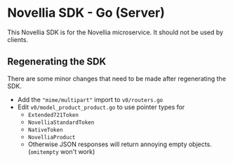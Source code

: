 # Novellia SDK - Go (Server)

This Novellia SDK is for the Novellia microservice. It should not be used by clients.

## Regenerating the SDK

There are some minor changes that need to be made after regenerating the SDK.

- Add the `"mime/multipart"` import to `v0/routers.go`
- Edit `v0/model_product_product.go` to use pointer types for
  -	`Extended721Token`
  - `NovelliaStandardToken`
  - `NativeToken`
  - `NovelliaProduct`
  - Otherwise JSON responses will return annoying empty objects. (`omitempty` won't work)
